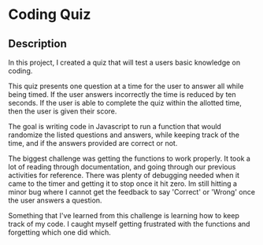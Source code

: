 # Coding Quiz

## Description

In this project, I created a quiz that will test a users basic knowledge on coding. 

This quiz presents one question at a time for the user to answer all while being timed. If the user answers incorrectly the time is reduced by ten seconds. If the user is able to complete the quiz within the allotted time, then the user is given their score.

The goal is writing code in Javascript to run a function that would randomize the listed questions and answers, while keeping track of the time, and if the answers provided are correct or not. 

The biggest challenge was getting the functions to work properly. It took a lot of reading through documentation, and going through our previous activities for reference. There was plenty of debugging needed when it came to the timer and getting it to stop once it hit zero. Im still hitting a minor bug where I cannot get the feedback to say 'Correct' or 'Wrong' once the user answers a question. 

Something that I've learned from this challenge is learning how to keep track of my code. I caught myself getting frustrated with the functions and forgetting which one did which. 


